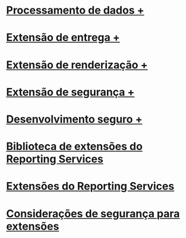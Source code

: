 # [Processamento de dados +](../../reporting-services/extensions/data-processing/creating-a-data-processing-extension-library.md)
# [Extensão de entrega +](../../reporting-services/extensions/delivery-extension/creating-a-delivery-extension-library.md)
# [Extensão de renderização +](../../reporting-services/extensions/rendering-extension/deploying-a-rendering-extension.md)
# [Extensão de segurança +](../../reporting-services/extensions/security-extension/authentication-in-reporting-services.md)
# [Desenvolvimento seguro +](../../reporting-services/extensions/secure-development/code-access-security-in-reporting-services.md)
# [Biblioteca de extensões do Reporting Services](reporting-services-extension-library.md)
# [Extensões do Reporting Services](reporting-services-extensions.md)
# [Considerações de segurança para extensões](security-considerations-for-extensions.md)
